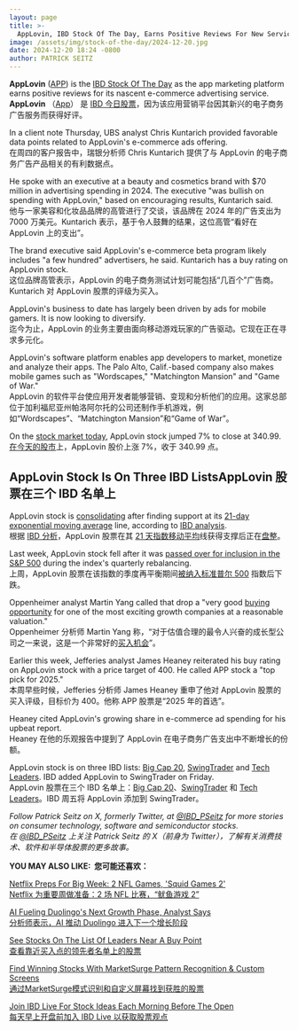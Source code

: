 ```yaml
---
layout: page
title: >-
  AppLovin, IBD Stock Of The Day, Earns Positive Reviews For New Service	AppLovin 是当今的 IBD 股票，新服务获得正面评价
image: /assets/img/stock-of-the-day/2024-12-20.jpg
date: 2024-12-20 18:24 -0800
author: PATRICK SEITZ
---
```







**AppLovin** ([APP](https://research.investors.com/quote.aspx?symbol=APP)) is the [IBD Stock Of The Day](https://www.investors.com/research/ibd-stock-of-the-day/) as the app marketing platform earns positive reviews for its nascent e-commerce advertising service.  
**AppLovin** （[App](https://research.investors.com/quote.aspx?symbol=APP)） 是 [IBD 今日股票](https://www.investors.com/research/ibd-stock-of-the-day/)，因为该应用营销平台因其新兴的电子商务广告服务而获得好评。


In a client note Thursday, UBS analyst Chris Kuntarich provided favorable data points related to AppLovin's e-commerce ads offering.  
在周四的客户报告中，瑞银分析师 Chris Kuntarich 提供了与 AppLovin 的电子商务广告产品相关的有利数据点。




He spoke with an executive at a beauty and cosmetics brand with $70 million in advertising spending in 2024. The executive "was bullish on spending with AppLovin," based on encouraging results, Kuntarich said.  
他与一家美容和化妆品品牌的高管进行了交谈，该品牌在 2024 年的广告支出为 7000 万美元。Kuntarich 表示，基于令人鼓舞的结果，这位高管“看好在 AppLovin 上的支出”。


The brand executive said AppLovin's e-commerce beta program likely includes "a few hundred" advertisers, he said. Kuntarich has a buy rating on AppLovin stock.  
这位品牌高管表示，AppLovin 的电子商务测试计划可能包括“几百个”广告商。Kuntarich 对 AppLovin 股票的评级为买入。


AppLovin's business to date has largely been driven by ads for mobile gamers. It is now looking to diversify.  
迄今为止，AppLovin 的业务主要由面向移动游戏玩家的广告驱动。它现在正在寻求多元化。


AppLovin's software platform enables app developers to market, monetize and analyze their apps. The Palo Alto, Calif.-based company also makes mobile games such as "Wordscapes," "Matchington Mansion" and "Game of War."  
AppLovin 的软件平台使应用开发者能够营销、变现和分析他们的应用。这家总部位于加利福尼亚州帕洛阿尔托的公司还制作手机游戏，例如“Wordscapes”、“Matchington Mansion”和“Game of War”。


On the [stock market today](https://www.investors.com/news/stock-market-today-stock-market-news/), AppLovin stock jumped 7% to close at 340.99.  
[在今天的股市](https://www.investors.com/news/stock-market-today-stock-market-news/)上，AppLovin 股价上涨 7%，收于 340.99 点。


AppLovin Stock Is On Three IBD ListsAppLovin 股票在三个 IBD 名单上
----------------------------------------------------------


AppLovin stock is [consolidating](https://www.investors.com/how-to-invest/investors-corner/shopify-stock-consolidation-pattern-led-to-beautiful-gains/) after finding support at its [21-day exponential moving average](https://www.investors.com/how-to-invest/investors-corner/what-is-the-21-day-exponential-moving-average/) line, according to [IBD analysis](https://get.investors.com/ibd-live/).  
根据 [IBD 分析](https://get.investors.com/ibd-live/)，AppLovin 股票在其 [21 天指数移动平均](https://www.investors.com/how-to-invest/investors-corner/what-is-the-21-day-exponential-moving-average/)线获得支撑后正在[盘整](https://www.investors.com/how-to-invest/investors-corner/shopify-stock-consolidation-pattern-led-to-beautiful-gains/)。


Last week, AppLovin stock fell after it was [passed over for inclusion in the S&P 500](https://www.investors.com/news/technology/applovin-stock-tumbles-after-sp500-rejection/) during the index's quarterly rebalancing.  
上周，AppLovin 股票在该指数的季度再平衡期间[被纳入标准普尔 500](https://www.investors.com/news/technology/applovin-stock-tumbles-after-sp500-rejection/) 指数后下跌。


Oppenheimer analyst Martin Yang called that drop a "very good [buying opportunity](https://www.investors.com/news/technology/applovin-stock-pullback-called-buying-opportunity/) for one of the most exciting growth companies at a reasonable valuation."  
Oppenheimer 分析师 Martin Yang 称，“对于估值合理的最令人兴奋的成长型公司之一来说，这是一个非常好的[买入机会](https://www.investors.com/news/technology/applovin-stock-pullback-called-buying-opportunity/)”。


Earlier this week, Jefferies analyst James Heaney reiterated his buy rating on AppLovin stock with a price target of 400. He called APP stock a "top pick for 2025."  
本周早些时候，Jefferies 分析师 James Heaney 重申了他对 AppLovin 股票的买入评级，目标价为 400。他称 APP 股票是“2025 年的首选”。


Heaney cited AppLovin's growing share in e-commerce ad spending for his upbeat report.  
Heaney 在他的乐观报告中提到了 AppLovin 在电子商务广告支出中不断增长的份额。


AppLovin stock is on three IBD lists: [Big Cap 20](https://research.investors.com/stock-lists/big-cap-20/), [SwingTrader](https://www.investors.com/product/swingtrader/?artProdLink=Swingtrader) and [Tech Leaders](https://www.investors.com/data-tables/ibd-tech-leaders-dec-19-2024/). IBD added AppLovin to SwingTrader on Friday.  
AppLovin 股票在三个 IBD 名单上：[Big Cap 20](https://research.investors.com/stock-lists/big-cap-20/)、[SwingTrader](https://www.investors.com/product/swingtrader/?artProdLink=Swingtrader) 和 [Tech Leaders](https://www.investors.com/data-tables/ibd-tech-leaders-dec-19-2024/)。IBD 周五将 AppLovin 添加到 SwingTrader。



*Follow Patrick Seitz on X, formerly Twitter, at [@IBD\_PSeitz](https://x.com/IBD_PSeitz) for more stories on consumer technology, software and semiconductor stocks.  
在 [@IBD\_PSeitz](https://x.com/IBD_PSeitz) 上关注 Patrick Seitz 的 X（前身为 Twitter），了解有关消费技术、软件和半导体股票的更多故事。*


**YOU MAY ALSO LIKE:  您可能还喜欢：**


[Netflix Preps For Big Week: 2 NFL Games, 'Squid Games 2'  
Netflix 为重要周做准备：2 场 NFL 比赛，“鱿鱼游戏 2”](https://www.investors.com/news/technology/netflix-stock-video-streamer-preps-for-big-week/)


[AI Fueling Duolingo's Next Growth Phase, Analyst Says  
分析师表示，AI 推动 Duolingo 进入下一个增长阶段](https://www.investors.com/news/technology/duolingo-stock-price-target-hike-ai-prospects/)


[See Stocks On The List Of Leaders Near A Buy Point  
查看靠近买入点的领先者名单上的股票](https://www.investors.com/product/leaderboard/?artProdLink=Leaderboard)


[Find Winning Stocks With MarketSurge Pattern Recognition & Custom Screens  
通过MarketSurge模式识别和自定义屏幕找到获胜的股票](https://get.investors.com/marketsurge/?src=apa1bq)


[Join IBD Live For Stock Ideas Each Morning Before The Open  
每天早上开盘前加入 IBD Live 以获取股票观点](https://get.investors.com/ibd-live/)




